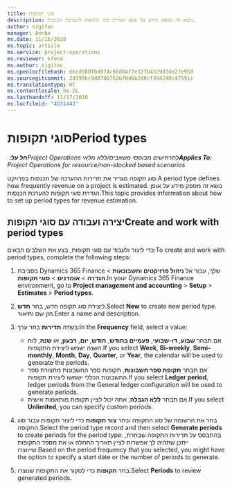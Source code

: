 ```yaml
---
title: סוגי תקופות
description: נושא זה מספק מידע על אופן הגדרת סוגי תקופות להערכת הכנסות.
author: sigitac
manager: Annbe
ms.date: 11/16/2020
ms.topic: article
ms.service: project-operations
ms.reviewer: kfend
ms.author: sigitac
ms.openlocfilehash: 6bcd988fbd074c66d64f7e327b4329d3de27e950
ms.sourcegitcommit: 2d399bc9d07807626f0d6b2d0cf304240c47591c
ms.translationtype: HT
ms.contentlocale: he-IL
ms.lasthandoff: 11/17/2020
ms.locfileid: "4531443"
---
```

# <a name="period-types"></a><span data-ttu-id="2533f-103">סוגי תקופות</span><span class="sxs-lookup"><span data-stu-id="2533f-103">Period types</span></span>

<span data-ttu-id="2533f-104">_**חל על:** ‏Project Operations לתרחישים מבוססי משאבים/ללא מלאי_</span><span class="sxs-lookup"><span data-stu-id="2533f-104">_**Applies To:** Project Operations for resource/non-stocked based scenarios_</span></span>

<span data-ttu-id="2533f-105">סוג תקופה מגדיר את תדירות ההערכה של הכנסות בפרויקט.</span><span class="sxs-lookup"><span data-stu-id="2533f-105">A period type defines how frequently revenue on a project is estimated.</span></span> <span data-ttu-id="2533f-106">נושא זה מספק מידע על אופן הגדרת סוגי תקופות להערכת הכנסות.</span><span class="sxs-lookup"><span data-stu-id="2533f-106">This topic provides information about how to set up period types for revenue estimation.</span></span> 

## <a name="create-and-work-with-period-types"></a><span data-ttu-id="2533f-107">יצירה ועבודה עם סוגי תקופות</span><span class="sxs-lookup"><span data-stu-id="2533f-107">Create and work with period types</span></span>
<span data-ttu-id="2533f-108">כדי ליצור ולעבוד עם סוגי תקופות, בצע את השלבים הבאים:</span><span class="sxs-lookup"><span data-stu-id="2533f-108">To create and work with period types, complete the following steps:</span></span>

1. <span data-ttu-id="2533f-109">בסביבת Dynamics 365 Finance שלך, עבור אל **ניהול פרויקטים וחשבונאות** > **הגדרה** > **אומדנים** > **סוגי תקופות**.</span><span class="sxs-lookup"><span data-stu-id="2533f-109">In your Dynamics 365 Finance environment, go to **Project management and accounting** > **Setup** > **Estimates** > **Period types**.</span></span>
2. <span data-ttu-id="2533f-110">ליצירת סוג תקופה חדש, בחר **חדש**.</span><span class="sxs-lookup"><span data-stu-id="2533f-110">Select **New** to create new period type.</span></span> <span data-ttu-id="2533f-111">הזן שם ותיאור.</span><span class="sxs-lookup"><span data-stu-id="2533f-111">Enter a name and description.</span></span>
3. <span data-ttu-id="2533f-112">בשדה **תדירות** בחר ערך:</span><span class="sxs-lookup"><span data-stu-id="2533f-112">In the **Frequency** field, select a value:</span></span>

    - <span data-ttu-id="2533f-113">אם תבחר **שבוע**, **דו-שבועי**, **פעמיים בחודש**, **חודש**, **יום**, **רבעון**, או **שנה**, לוח השנה ישמש ליצירת התקופות.</span><span class="sxs-lookup"><span data-stu-id="2533f-113">If you select **Week**, **Bi-weekly**, **Semi-monthly**, **Month**, **Day**, **Quarter**, or **Year**, the calendar will be used to generate the periods.</span></span> 
    - <span data-ttu-id="2533f-114">אם תבחר **תקופת ספר חשבונות**, תקופות ספר החשבונות מתצורת ספר החשבונות הכללי ישמשו ליצירת תקופות.</span><span class="sxs-lookup"><span data-stu-id="2533f-114">If you select **Ledger period**, ledger periods from the General ledger configuration will be used to generate periods.</span></span>
    - <span data-ttu-id="2533f-115">אם תבחר **ללא הגבלה**, אתה יכול לציין תקופות מותאמות אישית.</span><span class="sxs-lookup"><span data-stu-id="2533f-115">If you select **Unlimited**, you can specify custom periods.</span></span>
4. <span data-ttu-id="2533f-116">בחר את הרשומה של סוג התקופה ובחר **צור תקופות** כדי ליצור תקופות עבור סוג התקופה.</span><span class="sxs-lookup"><span data-stu-id="2533f-116">Select the period type record and then select **Generate periods** to create periods for the period type.</span></span> <span data-ttu-id="2533f-117">בהתבסס על תדירות התקופה שבחרת, ייתכן שתהיה לך אפשרות לציין תאריך התחלה או את מספר התקופות שייווצרו.</span><span class="sxs-lookup"><span data-stu-id="2533f-117">Based on the period frequency that you selected, you might have the option to specify a start date or the number of periods to generate.</span></span>
5. <span data-ttu-id="2533f-118">בחר **תקופות** כדי לסקור את התקופות שנוצרו.</span><span class="sxs-lookup"><span data-stu-id="2533f-118">Select **Periods** to review generated periods.</span></span>

